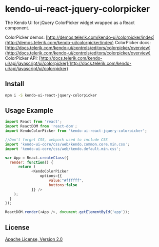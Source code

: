 # kendo-ui-react-jquery-colorpicker

The Kendo UI for jQuery ColorPicker widget wrapped as a React component.

ColorPicker demos: [http://demos.telerik.com/kendo-ui/colorpicker/index](http://demos.telerik.com/kendo-ui/colorpicker/index)
ColorPicker docs: [http://docs.telerik.com/kendo-ui/controls/editors/colorpicker/overview](http://docs.telerik.com/kendo-ui/controls/editors/colorpicker/overview)
ColorPicker API: [http://docs.telerik.com/kendo-ui/api/javascript/ui/colorpicker](http://docs.telerik.com/kendo-ui/api/javascript/ui/colorpicker)

## Install

```bash
npm i -S kendo-ui-react-jquery-colorpicker
```

## Usage Example

```javascript
import React from 'react';
import ReactDOM from 'react-dom';
import KendoColorPicker from 'kendo-ui-react-jquery-colorpicker';

//Don't forget CSS, webpack used to include CSS
import 'kendo-ui-core/css/web/kendo.common.core.min.css';
import 'kendo-ui-core/css/web/kendo.default.min.css';

var App = React.createClass({
  render: function() {
	  return (
			<KendoColorPicker
				options={{
					value:"#ffffff",
					buttons:false
			}} />
  	);
  }
});

ReactDOM.render(<App />, document.getElementById('app'));
```

## License

[Apache License, Version 2.0](http://www.apache.org/licenses/LICENSE-2.0)
